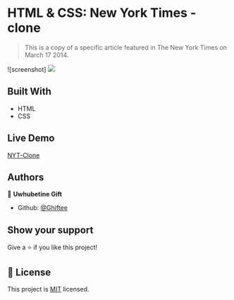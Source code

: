 # HTML & CSS: New York Times - clone

> This is a copy of a specific article featured in The New York Times on March 17 2014.

![screenshot] <img src="assets/images/nyt.png">
## Built With

- HTML
- CSS

## Live Demo

[NYT-Clone](https://rawcdn.githack.com/Ghiftee/NY-Times/91f1ab46d531f3951806ba239bc2c3549a2404a4/index.html)

## Authors

👤 **Uwhubetine Gift**

- Github: [@Ghiftee](https://github.com/Ghiftee)

## Show your support

Give a ⭐️ if you like this project!

## 📝 License

This project is [MIT](lic.url) licensed.
